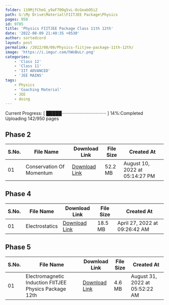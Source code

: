 ```yaml
---
folder: 119MjfCheG_y9aF70Og5vL-OcGeabO5i2
path: G:\My Drive\Material\FIITJEE Package\Physics
pages: 950
id: 9785
title: 'Physics FIITJEE Package Class 11th 12th'
date: '2022-08-09 21:40:35 +0530'
author: sortedcord
layout: post
permalink: /2022/08/09/Physics-fiitjee-package-11th-12th/
image: 'https://i.imgur.com/hWoBuLr.png'
categories:
    - 'Class 12'
    - 'Class 11'
    - 'IIT ADVANCED'
    - 'JEE MAINS'
tags:
    - Physics
    - 'Coaching Material'
    - JEE
    - doing
---
```


<!-- PROGRESS START -->
Current Progress: [ █████··································· ] 14%:Completed Uploading 142/950 pages
<!-- PROGRESS END -->

<!-- TABLE START -->
## Phase 2 

| S.No. | File Name                | Download Link                              | File Size | Created At                     |
|-------|--------------------------|--------------------------------------------|-----------|--------------------------------|
| 01    | Conservation Of Momentum | [Download Link](https://shorturl.at/gjlST) | 52.2 MB   | August 10, 2022 at 05:14:27 PM |

## Phase 4 

| S.No. | File Name      | Download Link                              | File Size | Created At                    |
|-------|----------------|--------------------------------------------|-----------|-------------------------------|
| 01    | Electrostatics | [Download Link](https://shorturl.at/giLN5) | 18.5 MB   | April 27, 2022 at 09:26:42 AM |

## Phase 5 

| S.No. | File Name                                              | Download Link                              | File Size | Created At                     |
|-------|--------------------------------------------------------|--------------------------------------------|-----------|--------------------------------|
| 01    | Electromagnetic Induction FIITJEE Physics Package 12th | [Download Link](https://shorturl.at/gqrx1) | 4.6 MB    | August 31, 2022 at 05:52:22 AM |

<!-- TABLE END -->
